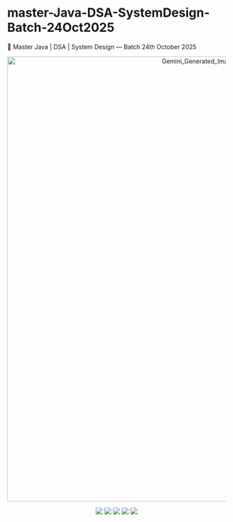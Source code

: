 # master-Java-DSA-SystemDesign-Batch-24Oct2025
🚀 Master Java | DSA | System Design — Batch 24th October 2025
<p align="center"> <img width="1024" height="1024" alt="Gemini_Generated_Image_awmyv4awmyv4awmy" src="https://github.com/user-attachments/assets/b8fd9c61-d0df-42a5-b464-40c4f3a4bc59" /> </p> <p align="center"> <img src="https://img.shields.io/badge/Language-Java-orange?style=flat-square"> <img src="https://img.shields.io/badge/Level-Beginner%20to%20Advanced-blue?style=flat-square"> <img src="https://img.shields.io/badge/Focus-DSA%20|%20System%20Design%20|%20OOPs-brightgreen?style=flat-square"> <img src="https://img.shields.io/badge/Batch-24th%20October%202025-purple?style=flat-square"> <img src="https://img.shields.io/github/last-commit/shaliniverma/master-Java-DSA-SystemDesign-Batch-24Oct2025?style=flat-square"> </p>
